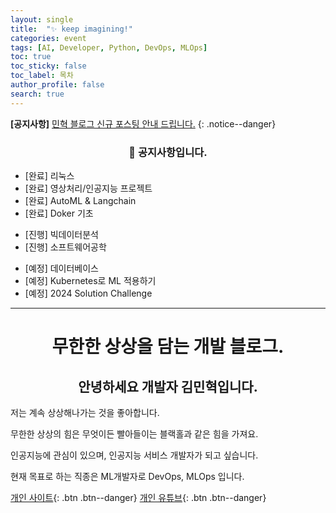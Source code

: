 ```yaml
---
layout: single
title:  "✨ keep imagining!"
categories: event
tags: [AI, Developer, Python, DevOps, MLOps]
toc: true
toc_sticky: false
toc_label: 목차
author_profile: false
search: true
---
```


**[공지사항]** [민혁 블로그 신규 포스팅 안내 드립니다.](https://xvihaan.github.io/event/first/)
{: .notice--danger}


<div class="notice">
<h3><center>📢 공지사항입니다.</center> </h3>
<ul>
    <li>[완료] 리눅스</li>
    <li>[완료] 영상처리/인공지능 프로젝트</li>
    <li>[완료] AutoML & Langchain</li>
    <li>[완료] Doker 기초</li>
</ul>
<ul>
    <li>[진행] 빅데이터분석</li>
    <li>[진행] 소프트웨어공학</li>
</ul>
<ul>
    <li>[예정] 데이터베이스</li>
    <li>[예정] Kubernetes로 ML 적용하기</li>
    <li>[예정] 2024 Solution Challenge</li>
</ul>
</div>

---

# <center>무한한 상상을 담는 개발 블로그.</center>

## <center>안녕하세요 개발자 김민혁입니다.</center>

저는 계속 상상해나가는 것을 좋아합니다. 

무한한 상상의 힘은 무엇이든 빨아들이는 블랙홀과 같은 힘을 가져요. 

인공지능에 관심이 있으며, 인공지능 서비스 개발자가 되고 싶습니다.

현재 목표로 하는 직종은 ML개발자로 DevOps, MLOps 입니다.



[개인 사이트](https://joydac.netlify.app/){: .btn .btn--danger}
[개인 유튜브](https://www.youtube.com/channel/UCtMPPUYeIc8QlrIx3fFJHVQ){: .btn .btn--danger}

